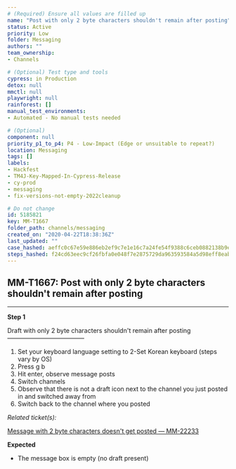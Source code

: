 ```yaml
---
# (Required) Ensure all values are filled up
name: "Post with only 2 byte characters shouldn't remain after posting"
status: Active
priority: Low
folder: Messaging
authors: ""
team_ownership: 
- Channels

# (Optional) Test type and tools
cypress: in Production
detox: null
mmctl: null
playwright: null
rainforest: []
manual_test_environments: 
- Automated - No manual tests needed

# (Optional)
component: null
priority_p1_to_p4: P4 - Low-Impact (Edge or unsuitable to repeat?)
location: Messaging
tags: []
labels: 
- Hackfest
- TM4J-Key-Mapped-In-Cypress-Release
- cy-prod
- messaging
- fix-versions-not-empty-2022cleanup

# Do not change
id: 5185821
key: MM-T1667
folder_path: channels/messaging
created_on: "2020-04-22T18:38:36Z"
last_updated: ""
case_hashed: aeffc0c67e59e886eb2ef9c7e1e16c7a24fe54f9388c6ceb0882138b9e67af2d673be920d3bf39e4319864bf4dcadd60
steps_hashed: f24cd63eec9cf26fbfa0e048f7e2875729da963593584a5d98eff8eabbb0e605ae71c2861cb8ae14de1342fdd45b4ec3
---
```


## MM-T1667: Post with only 2 byte characters shouldn't remain after posting

---

**Step 1**

Draft with only 2 byte characters shouldn't remain after posting\
–––––––––––––––––––––––––

1. Set your keyboard language setting to 2-Set Korean keyboard (steps vary by OS)
2. Press g b
3. Hit enter, observe message posts
4. Switch channels
5. Observe that there is not a draft icon next to the channel you just posted in and switched away from
6. Switch back to the channel where you posted

_Related ticket(s):_

[Message with 2 byte characters doesn't get posted — MM-22233](https://mattermost.atlassian.net/browse/MM-22233)

**Expected**

- The message box is empty (no draft present)

